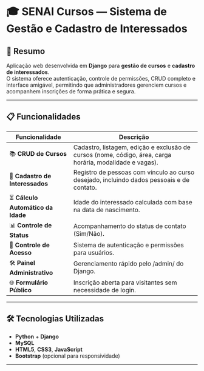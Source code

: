 # 🎓 SENAI Cursos — Sistema de Gestão e Cadastro de Interessados

## 📌 Resumo
Aplicação web desenvolvida em **Django** para **gestão de cursos** e **cadastro de interessados**.  
O sistema oferece autenticação, controle de permissões, CRUD completo e interface amigável, permitindo que administradores gerenciem cursos e acompanhem inscrições de forma prática e segura.

---

## 📋 Funcionalidades

| Funcionalidade | Descrição |
|----------------|-----------|
| 📚 **CRUD de Cursos** | Cadastro, listagem, edição e exclusão de cursos (nome, código, área, carga horária, modalidade e vagas). |
| 📝 **Cadastro de Interessados** | Registro de pessoas com vínculo ao curso desejado, incluindo dados pessoais e de contato. |
| ⏳ **Cálculo Automático da Idade** | Idade do interessado calculada com base na data de nascimento. |
| 📊 **Controle de Status** | Acompanhamento do status de contato (Sim/Não). |
| 🔐 **Controle de Acesso** | Sistema de autenticação e permissões para usuários. |
| 🛠 **Painel Administrativo** | Gerenciamento rápido pelo /admin/ do Django. |
| 🌐 **Formulário Público** | Inscrição aberta para visitantes sem necessidade de login. |

---

## 🛠 Tecnologias Utilizadas
- **Python** + **Django**
- **MySQL**
- **HTML5**, **CSS3**, **JavaScript**
- **Bootstrap** (opcional para responsividade)
  
---
